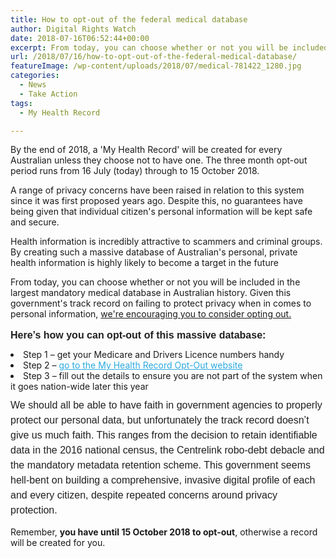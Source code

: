 ```yaml
---
title: How to opt-out of the federal medical database
author: Digital Rights Watch
date: 2018-07-16T06:52:44+00:00
excerpt: From today, you can choose whether or not you will be included in the largest mandatory medical database in Australian history. We're encouraging you to consider opting out.
url: /2018/07/16/how-to-opt-out-of-the-federal-medical-database/
featureImage: /wp-content/uploads/2018/07/medical-781422_1280.jpg
categories:
  - News
  - Take Action
tags:
  - My Health Record

---
```

By the end of 2018, a 'My Health Record' will be created for every Australian unless they choose not to have one. The three month opt-out period runs from 16 July (today) through to 15 October 2018.

A range of privacy concerns have been raised in relation to this system since it was first proposed years ago. Despite this, no guarantees have being given that individual citizen's personal information will be kept safe and secure.

Health information is incredibly attractive to scammers and criminal groups. By creating such a massive database of Australian's personal, private health information is highly likely to become a target in the future

From today, you can choose whether or not you will be included in the largest mandatory medical database in Australian history. Given this government's track record on failing to protect privacy when in comes to personal information, <u>we're encouraging you to consider opting out.</u>

<p style="margin: 10px 0; padding: 0; mso-line-height-rule: exactly; -ms-text-size-adjust: 100%; -webkit-text-size-adjust: 100%; color: #202020; font-family: Helvetica; font-size: 16px; line-height: 150%; text-align: left;">
  <strong>Here&#8217;s how you can opt-out of this massive database:</strong>
</p>

<li style="mso-line-height-rule: exactly; -ms-text-size-adjust: 100%; -webkit-text-size-adjust: 100%;">
  Step 1 &#8211; get your Medicare and Drivers Licence numbers handy
</li>
<li style="mso-line-height-rule: exactly; -ms-text-size-adjust: 100%; -webkit-text-size-adjust: 100%;">
  Step 2 &#8211; <a style="mso-line-height-rule: exactly; -ms-text-size-adjust: 100%; -webkit-text-size-adjust: 100%; color: #2baadf; font-weight: normal; text-decoration: underline;" href="https://digitalrightswatch.us12.list-manage.com/track/click?u=44613b511a49dd01d99e07112&id=72c352683f&e=1c7ac2191d" target="_blank" rel="noopener">go to the My Health Record Opt-Out website</a>
</li>
<li style="mso-line-height-rule: exactly; -ms-text-size-adjust: 100%; -webkit-text-size-adjust: 100%;">
  Step 3 &#8211; fill out the details to ensure you are not part of the system when it goes nation-wide later this year
</li>

<p style="margin: 10px 0; padding: 0; mso-line-height-rule: exactly; -ms-text-size-adjust: 100%; -webkit-text-size-adjust: 100%; color: #202020; font-family: Helvetica; font-size: 16px; line-height: 150%; text-align: left;">
  We should all be able to have faith in government agencies to properly protect our personal data, but unfortunately the track record doesn&#8217;t give us much faith. This ranges from the decision to retain identifiable data in the 2016 national census, the Centrelink robo-debt debacle and the mandatory metadata retention scheme. This government seems hell-bent on building a comprehensive, invasive digital profile of each and every citizen, despite repeated concerns around privacy protection.
</p>

Remember, **you have until 15 October 2018 to opt-out**, otherwise a record will be created for you.
